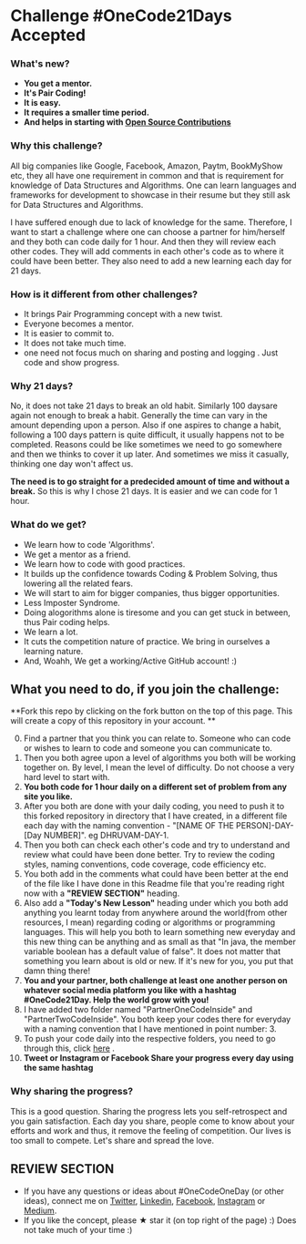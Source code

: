 # Challenge #OneCode21Days Accepted

### What's new?
* **You get a mentor.**
* **It's Pair Coding!**
* **It is easy.**
* **It requires a smaller time period.**
* **And helps in starting with [Open Source Contributions](https://www.quora.com/What-really-is-open-source-contribution)**

### Why this challenge? 
All big companies like Google, Facebook, Amazon, Paytm, BookMyShow etc, they all have one requirement in common and that is requirement for knowledge of Data Structures and Algorithms. One can learn languages and frameworks for development to showcase in their resume but they still ask for Data Structures and Algorithms.

I have suffered enough due to lack of knowledge for the same. Therefore, I want to start a challenge where one can choose a partner for him/herself and they both can code daily for 1 hour. And then they will review each other codes.  They will add comments in each other's code as to where it could have been better. They also need to add a new learning each day for 21 days.

### How is it different from other challenges?
* It brings Pair Programming concept with a new twist.
* Everyone becomes a mentor.
* It is easier to commit to.
* It does not take much time.
* one need not focus much on sharing and posting and logging
. Just code and show progress.

### Why 21 days?
No, it does not take 21 days to break an old habit. Similarly 100 daysare again not enough to break a habit. Generally the time can vary in the amount depending upon a person. Also if one aspires to change a habit, following a 100 days pattern is quite difficult, it usually happens not to be completed. Reasons could be like sometimes we need to go somewhere and then we thinks to cover it up later. And sometimes we miss it casually, thinking one day won't affect us. 

**The need is to go straight for a predecided amount of time and without a break.** So this is why I chose 21 days. It is easier and we can code for 1 hour. 


### What do we get?
* We learn how to code 'Algorithms'. 
* We get a mentor as a friend. 
* We learn how to code with good practices.
* It builds up the confidence towards Coding & Problem Solving, thus lowering all the related fears.
* We will start to aim for bigger companies, thus bigger opportunities.
* Less Imposter Syndrome.
* Doing alogorithms alone is tiresome and you can get stuck in between, thus Pair coding helps.
* We learn a lot.
* It cuts the competition nature of practice. We bring in ourselves a learning nature.
* And, Woahh, We get a working/Active GitHub account! :)



## What you need to do, if you join the challenge:
**Fork this repo by clicking on the fork button on the top of this page. This will create a copy of this repository in your account.
** 

0. Find a partner that you think you can relate to. Someone who can code or wishes to learn to code and someone you can communicate to.  
1. Then you both agree upon a level of algorithms you both will be working together on. By level, I mean the level of difficulty. Do not choose a very hard level to start with.   
2. **You both code for 1 hour daily on a different set of problem from any site you like.**  
3. After you both are done with your daily coding, you need to push it to this forked repository in directory that I have created, in a different file each day with the naming convention - "[NAME OF THE PERSON]-DAY-[Day NUMBER]". eg DHRUVAM-DAY-1.
4. Then you both can check each other's code and try to understand and review what could have been done better. Try to review the coding styles, naming conventions, code coverage, code efficiency etc.
5. You both add in the comments what could have been better at the end of the file like I have done in this Readme file that you're reading right now with a **"REVIEW SECTION"** heading.
6. Also add a **"Today's New Lesson"** heading under which you both add anything you learnt today from anywhere around the world(from other resources, I mean) regarding coding or algorithms or programming languages. This will help you both to learn something new everyday and this new thing can be anything and as small as that "In java, the member variable boolean has a default value of false". It does not matter that something you learn about is old or new. If it's new for you, you put that damn thing there!
7. **You and your partner, both challenge at least one another person on whatever social media platform you like with a hashtag  #OneCode21Day. Help the world grow with you!**
8. I have added two folder named "PartnerOneCodeInside" and "PartnerTwoCodeInside". You both keep your codes there for everyday with a naming convention that I have mentioned in point number: 3.
9. To push your code daily into the respective folders, you need to go through this, click [here](https://github.com/Roshanjossey/first-contributions) . 
10. **Tweet or Instagram or Facebook Share your progress every day using the same hashtag**


### Why sharing the progress?
This is a good question. Sharing the progress lets you self-retrospect and you gain satisfaction. Each day you share, people come to know about your efforts and work and thus, it remove the feeling of competition. Our lives is too small to compete. Let's share and spread the love.


## REVIEW SECTION
* If you have any questions or ideas about #OneCodeOneDay (or other ideas), connect me on [Twitter](https://twitter.com/PretentiousData), [Linkedin](https://www.linkedin.com/in/dhruvam), [Facebook](https://www.facebook.com/ITasteALiquorNeverBrewed), [Instagram](https://www.instagram.com/dhruvamsharma/) or [Medium](https://medium.com/@dhruvamsharma).  
* If you like the concept, please &#9733; star it (on top right of the page) :) Does not take much of your time :)
